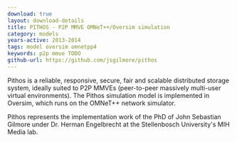 ```yaml
---
download: true
layout: download-details
title: PITHOS - P2P MMVE OMNeT++/Oversim simulation
category: models
years-active: 2013-2014
tags: model oversim omnetpp4
keywords: p2p mmve TODO
github-url: https://github.com/jsgilmore/pithos
---
```


Pithos is a reliable, responsive, secure, fair and scalable distributed storage
system, ideally suited to P2P MMVEs (peer-to-peer massively multi-user virtual
environments). The Pithos simulation model is implemented in Oversim, which runs
on the OMNeT++ network simulator.

Pithos represents the implementation work of the PhD of John Sebastian Gilmore
under Dr. Herman Engelbrecht at the Stellenbosch University's MIH Media lab.
